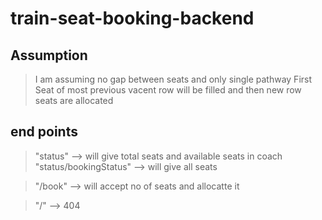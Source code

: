 # train-seat-booking-backend

## Assumption

> I am assuming no gap between seats and only single pathway
> First Seat of most previous vacent row will be filled and then new row seats are allocated

## end points

> "status" --> will give total seats and available seats in coach
> "status/bookingStatus" --> will give all seats

> "/book" --> will accept no of seats and allocatte it

> "/" --> 404
